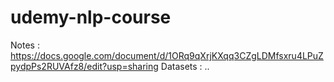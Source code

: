 # udemy-nlp-course
Notes : https://docs.google.com/document/d/1ORq9qXrjKXqq3CZgLDMfsxru4LPuZpydpPs2RUVAfz8/edit?usp=sharing
Datasets : ..

